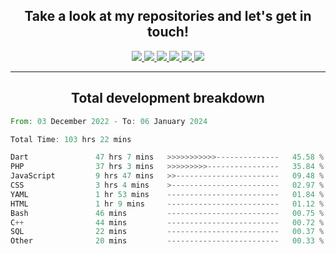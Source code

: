 <h2 align="center">
  Take a look at my repositories and let's get in touch!
</h2>
<p align="center">
  <a href= "">
    <img src="https://img.icons8.com/material-outlined/30/689d6a/facebook.png"/>
  </a>
  <a href= "">
    <img src="https://img.icons8.com/material-outlined/30/689d6a/instagram.png"/>
  </a>
  <a href= "">
    <img src="https://img.icons8.com/material-outlined/30/689d6a/linkedin.png"/>
  </a>
  <a href= "">
    <img src="https://img.icons8.com/material-outlined/30/689d6a/twitter.png"/>
  </a>
  <a href= "">
    <img src="https://img.icons8.com/material-outlined/30/689d6a/geography.png"/>
  </a>
  <a href="">
    <img src="https://img.icons8.com/material-outlined/30/689d6a/email.png"/>
  </a>
</p>

---

<h2 align="center">Total development breakdown</h2>

<p align="center">
<!--START_SECTION:waka-->

```rust
From: 03 December 2022 - To: 06 January 2024

Total Time: 103 hrs 22 mins

Dart               47 hrs 7 mins   >>>>>>>>>>>--------------   45.58 %
PHP                37 hrs 3 mins   >>>>>>>>>----------------   35.84 %
JavaScript         9 hrs 47 mins   >>-----------------------   09.48 %
CSS                3 hrs 4 mins    >------------------------   02.97 %
YAML               1 hr 53 mins    -------------------------   01.84 %
HTML               1 hr 9 mins     -------------------------   01.12 %
Bash               46 mins         -------------------------   00.75 %
C++                44 mins         -------------------------   00.72 %
SQL                22 mins         -------------------------   00.37 %
Other              20 mins         -------------------------   00.33 %
```

<!--END_SECTION:waka-->
</p>
